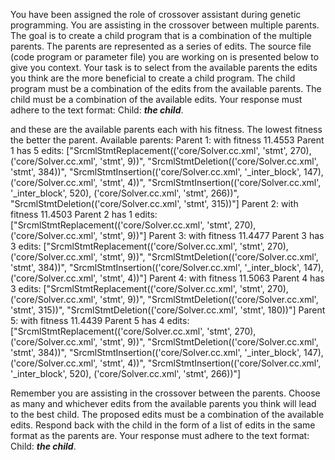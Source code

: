 
You have been assigned the role of crossover assistant during genetic programming. You are assisting in the crossover between multiple parents. The goal is to create a child program that is a combination of the multiple parents. The parents are represented as a series of edits. The source file (code program or parameter file)  you are working on is presented below to give you context.
Your task is to select from the available parents the edits you think are the more beneficial to create a child program. The child program must be a combination of the edits from the available parents. The child must be a combination of the available edits. Your response must adhere to the text format: Child: ***the child***.


and these are the available parents each with his fitness. The lowest fitness the better the parent.
Available parents:
 Parent 1:
 with fitness 11.4553
Parent 1 has 5 edits: ["SrcmlStmtReplacement(('core/Solver.cc.xml', 'stmt', 270), ('core/Solver.cc.xml', 'stmt', 9))", "SrcmlStmtDeletion(('core/Solver.cc.xml', 'stmt', 384))", "SrcmlStmtInsertion(('core/Solver.cc.xml', '_inter_block', 147), ('core/Solver.cc.xml', 'stmt', 4))", "SrcmlStmtInsertion(('core/Solver.cc.xml', '_inter_block', 520), ('core/Solver.cc.xml', 'stmt', 266))", "SrcmlStmtDeletion(('core/Solver.cc.xml', 'stmt', 315))"]
 Parent 2:
 with fitness 11.4503
Parent 2 has 1 edits: ["SrcmlStmtReplacement(('core/Solver.cc.xml', 'stmt', 270), ('core/Solver.cc.xml', 'stmt', 9))"]
 Parent 3:
 with fitness 11.4477
Parent 3 has 3 edits: ["SrcmlStmtReplacement(('core/Solver.cc.xml', 'stmt', 270), ('core/Solver.cc.xml', 'stmt', 9))", "SrcmlStmtDeletion(('core/Solver.cc.xml', 'stmt', 384))", "SrcmlStmtInsertion(('core/Solver.cc.xml', '_inter_block', 147), ('core/Solver.cc.xml', 'stmt', 4))"]
 Parent 4:
 with fitness 11.5063
Parent 4 has 3 edits: ["SrcmlStmtReplacement(('core/Solver.cc.xml', 'stmt', 270), ('core/Solver.cc.xml', 'stmt', 9))", "SrcmlStmtDeletion(('core/Solver.cc.xml', 'stmt', 315))", "SrcmlStmtDeletion(('core/Solver.cc.xml', 'stmt', 180))"]
 Parent 5:
 with fitness 11.4439
Parent 5 has 4 edits: ["SrcmlStmtReplacement(('core/Solver.cc.xml', 'stmt', 270), ('core/Solver.cc.xml', 'stmt', 9))", "SrcmlStmtDeletion(('core/Solver.cc.xml', 'stmt', 384))", "SrcmlStmtInsertion(('core/Solver.cc.xml', '_inter_block', 147), ('core/Solver.cc.xml', 'stmt', 4))", "SrcmlStmtInsertion(('core/Solver.cc.xml', '_inter_block', 520), ('core/Solver.cc.xml', 'stmt', 266))"]


Remember you are assisting in the crossover between the parents. Choose as many and whichever edits from the available parents you think will lead to the best child. The proposed edits must be a combination of the available edits. Respond back with the child in the form of a list of edits in the same format as the parents are.
Your response must adhere to the text format: Child: ***the child***. 
